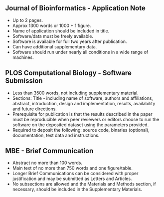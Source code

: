 ## Journal of Bioinformatics - Application Note

- Up to 2 pages.
- Approx 1300 words or 1000 + 1 figure.
- Name of application should be included in title.
- Software/data must be freely available.
- Software is available for full two years after publication.
- Can have additional supplementary data.
- Software should run under nearly all conditions in a wide range of machines.


## PLOS Computational Biology - Software Submission

- Less than 3500 words, not including supplementary material.
- Sections: Title - including name of software, authors and affiliations, abstract, introduction, design and implementation, results, availability and future directions.
- Prerequisite for publication is that the results described in the paper must be reproducible when peer reviewers or editors choose to run the software on the deposited dataset using the parameters provided.
- Required to deposit the following: source code, binaries (optional), documentation, test data and instructions.

## MBE - Brief Communication

- Abstract no more than 100 words.
- Main text of no more than 750 words and one figure/table.
- Longer Brief Communications can be considered with proper justification and may be submitted as Letters and Articles.
- No subsections are allowed and the Materials and Methods section, if necessary, should be included in the Supplementary Materials.



